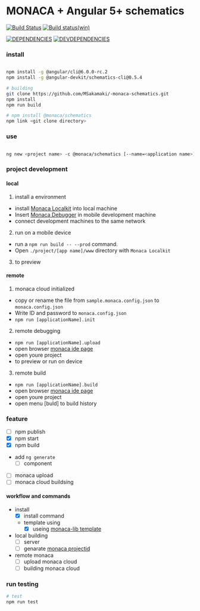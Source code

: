 # MONACA + Angular 5+ schematics 

[![Build Status](https://travis-ci.org/MSakamaki/-monaca-schematics.svg?branch=master)](https://travis-ci.org/MSakamaki/-monaca-schematics)
[![Build status(win)](https://ci.appveyor.com/api/projects/status/wikogf9fcyox6okh?svg=true)](https://ci.appveyor.com/project/MSakamaki/monaca-schematics)

[![DEPENDENCIES](https://david-dm.org/MSakamaki/-monaca-schematics.svg)](https://david-dm.org/MSakamaki/-monaca-schematics)
[![DEVDEPENDENCIES](https://david-dm.org/MSakamaki/-monaca-schematics.svg?type=dev)](https://david-dm.org/MSakamaki/-monaca-schematics?type=dev)

### install

```sh

npm install -g @angular/cli@6.0.0-rc.2
npm install -g @angular-devkit/schematics-cli@0.5.4

# building
git clone https://github.com/MSakamaki/-monaca-schematics.git
npm install
npm run build

# npm install @monaca/schematics
npm link <git clone directory>

```

### use

```sh

ng new <project name> -c @monaca/schematics [--name=<application name>]

```

### project development

#### local

 1. install a environment
   + install [Monaca Localkit](https://monaca.io/localkit.html) into local machine
   + Insert [Monaca Debugger](https://docs.monaca.io/en/products_guide/debugger/installation/) in mobile development machine
   + connect development machines to the same network
 2. run on a mobile device
   + run a `npm run build -- --prod` command.
   + Open `./project/[app name]/www` directory with `Monaca Localkit`
 3. to preview

#### remote

 1. monaca cloud initialized
   + copy or rename the file from `sample.monaca.config.json` to `monaca.config.json`
   + Write ID and password to `monaca.config.json`
   + `npm run [applicationName].init`
 2. remote debugging
   + `npm run [applicationName].upload`
   + open browser [monaca ide page](https://monaca.mobi/en/dashboard)
   + open youre project
   + to preview or run on device
 3. remote build
   + `npm run [applicationName].build`
   + open browser [monaca ide page](https://monaca.mobi/en/dashboard)
   + open youre project
   + open menu [buld] to build history
  

### feature

 + [ ] npm publish
 + [x] npm start
 + [x] npm build
 + add `ng generate`
   + [ ] component
 + [ ] monaca upload
 + [ ] monaca cloud buildsing

#### workflow and commands

 + install
   + [x] install command
   + template using
     + [x] useing [monaca-lib template](https://github.com/monaca/monaca-lib/tree/master/src/template)
 + local building
   + [ ] server
   + [ ] genarate [monaca projectid](https://github.com/monaca/monaca-lib/blob/master/src/localkit.js#L229)
 + remote monaca 
   + [ ] upload monaca cloud
   + [ ] building monaca cloud

### run testing


```sh
# test
npm run test

```

